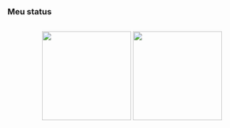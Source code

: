 ## 
### Meu status 
##
<div align="Center">
  <img height="180em" src="https://github-readme-stats.vercel.app/api?username=GuilhermeDavila&show_icons=true&theme=github_dark&include_all_commits=true&count_private=true"/>
  <img height="180em" src="https://github-readme-stats.vercel.app/api/top-langs/?username=GuilhermeDavila&layout=compact&langs_count=7&theme=github_dark"/>
</div>
